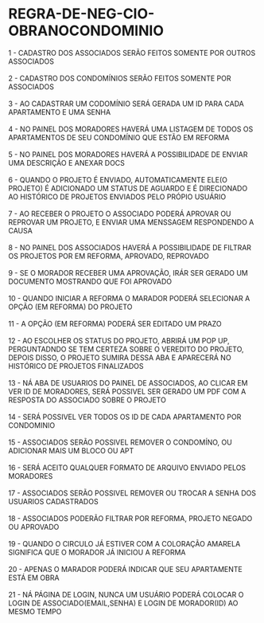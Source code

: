 # REGRA-DE-NEG-CIO-OBRANOCONDOMINIO


1 - CADASTRO DOS ASSOCIADOS SERÃO FEITOS SOMENTE POR OUTROS ASSOCIADOS
<br><br>
2 - CADASTRO DOS CONDOMÍNIOS SERÃO FEITOS SOMENTE POR ASSOCIADOS
<br><br>
3 - AO CADASTRAR UM CODOMÍNIO SERÁ GERADA UM ID PARA CADA APARTAMENTO E UMA SENHA
<br><br>
4 - NO PAINEL DOS MORADORES HAVERÁ UMA LISTAGEM DE TODOS OS APARTAMENTOS DE SEU CONDOMÍNIO QUE ESTÃO EM REFORMA
<br><br>
5 - NO PAINEL DOS MORADORES HAVERÁ A POSSIBILIDADE DE ENVIAR UMA DESCRIÇÃO E ANEXAR DOCS 
<br><br>
6 - QUANDO O PROJETO É ENVIADO, AUTOMATICAMENTE ELE(O PROJETO) É ADICIONADO UM STATUS DE AGUARDO E É DIRECIONADO AO HISTÓRICO DE PROJETOS ENVIADOS PELO PRÓPIO USUÁRIO
<br><br>
7 - AO RECEBER O PROJETO O ASSOCIADO PODERÁ APROVAR OU REPROVAR UM PROJETO, E ENVIAR UMA MENSSAGEM RESPONDENDO A CAUSA
<br><br>
8 - NO PAINEL DOS ASSOCIADOS HAVERÁ A POSSIBILIDADE DE FILTRAR OS PROJETOS POR EM REFORMA, APROVADO, REPROVADO
<br><br>
9 - SE O MORADOR RECEBER UMA APROVAÇÃO, IRÁR SER GERADO UM DOCUMENTO MOSTRANDO QUE FOI APROVADO 
<br><br>
10 - QUANDO INICIAR A REFORMA O MARADOR PODERÁ SELECIONAR A OPÇÃO (EM REFORMA) DO PROJETO
<br><br>
11 - A OPÇÃO (EM REFORMA) PODERÁ SER EDITADO UM PRAZO
<br><br>
12 - AO ESCOLHER OS STATUS DO PROJETO, ABRIRÁ UM POP UP, PERGUNTADNDO SE TEM CERTEZA SOBRE O VEREDITO DO PROJETO, DEPOIS DISSO, O PROJETO SUMIRA DESSA ABA E APARECERÁ NO HISTÓRICO DE PROJETOS FINALIZADOS
<br><br>
13 - NÁ ABA DE USUARIOS DO PAINEL DE ASSOCIADOS, AO CLICAR EM VER ID DE MORADORES, SERÁ POSSIVEL SER GERADO UM PDF COM A RESPOSTA DO ASSOCIADO SOBRE O PROJETO
<br><br>
14 - SERÁ POSSIVEL VER TODOS OS ID DE CADA APARTAMENTO POR CONDOMINIO
<br><br>
15 - ASSOCIADOS SERÃO POSSIVEL REMOVER O CONDOMÍNO, OU ADICIONAR MAIS UM BLOCO OU APT
<br><br>
16 - SERÁ ACEITO QUALQUER FORMATO DE ARQUIVO ENVIADO PELOS MORADORES
<br><br>
17 - ASSOCIADOS SERÃO POSSIVEL REMOVER OU TROCAR A SENHA DOS USUARIOS CADASTRADOS
<br><br>
18 - ASSOCIADOS PODERÃO FILTRAR POR REFORMA, PROJETO NEGADO OU APROVADO
<br><br>
19 - QUANDO O CIRCULO JÁ ESTIVER COM A COLORAÇÃO AMARELA SIGNIFICA QUE O MORADOR JÁ INICIOU A REFORMA
<br><br>
20 - APENAS O MARADOR PODERÁ INDICAR QUE SEU APARTAMENTE ESTÁ EM OBRA
<br><br>
21 - NÁ PÁGINA DE LOGIN, NUNCA UM USUÁRIO PODERÁ COLOCAR O LOGIN DE ASSOCIADO(EMAIL,SENHA) E LOGIN DE MORADOR(ID) AO MESMO TEMPO

